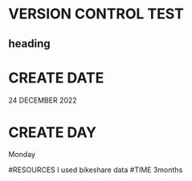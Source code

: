 # VERSION CONTROL TEST
## heading

# CREATE DATE 
24 DECEMBER 2022

# CREATE DAY 
Monday

#RESOURCES
I used bikeshare data
#TIME
3months
